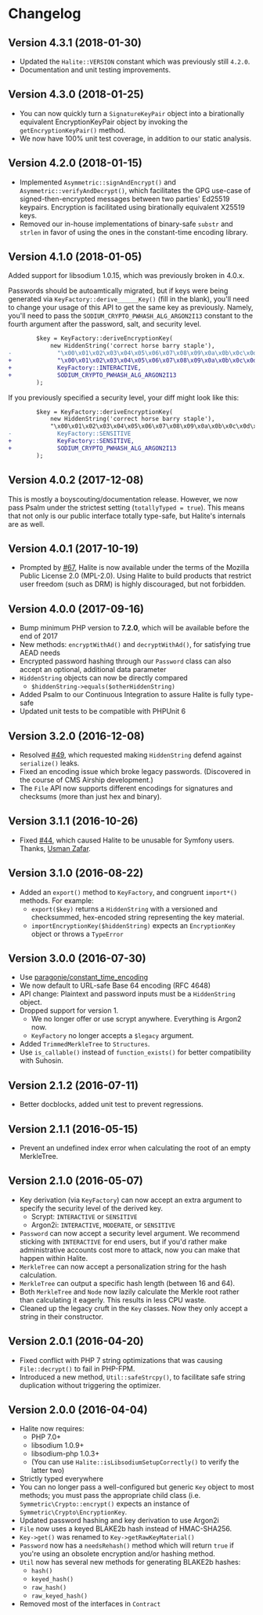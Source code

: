 # Changelog

## Version 4.3.1 (2018-01-30)

* Updated the `Halite::VERSION` constant which was previously still `4.2.0`.
* Documentation and unit testing improvements.

## Version 4.3.0 (2018-01-25)

* You can now quickly turn a `SignatureKeyPair` object into a birationally
  equivalent EncryptionKeyPair object by invoking the `getEncryptionKeyPair()`
  method.
* We now have 100% unit test coverage, in addition to our static analysis.

## Version 4.2.0 (2018-01-15)

* Implemented `Asymmetric::signAndEncrypt()` and `Asymmetric::verifyAndDecrypt()`,
  which facilitates the GPG use-case of signed-then-encrypted messages between
  two parties' Ed25519 keypairs. Encryption is facilitated using birationally
  equivalent X25519 keys.
* Removed our in-house implementations of binary-safe `substr` and `strlen` in
  favor of using the ones in the constant-time encoding library.

## Version 4.1.0 (2018-01-05)

Added support for libsodium 1.0.15, which was previously broken in 4.0.x.

Passwords should be autoamtically migrated, but if keys were being generated via
`KeyFactory::derive______Key()` (fill in the blank), you'll need to change your
usage of this API to get the same key as previously. Namely, you'll need to pass
the `SODIUM_CRYPTO_PWHASH_ALG_ARGON2I13` constant to the fourth argument after the
password, salt, and security level.

```diff
        $key = KeyFactory::deriveEncryptionKey(
            new HiddenString('correct horse barry staple'),
-             "\x00\x01\x02\x03\x04\x05\x06\x07\x08\x09\x0a\x0b\x0c\x0d\x0e\x0f"
+             "\x00\x01\x02\x03\x04\x05\x06\x07\x08\x09\x0a\x0b\x0c\x0d\x0e\x0f",
+             KeyFactory::INTERACTIVE,
+             SODIUM_CRYPTO_PWHASH_ALG_ARGON2I13
        );
```

If you previously specified a security level, your diff might look like this:

```diff
        $key = KeyFactory::deriveEncryptionKey(
            new HiddenString('correct horse barry staple'),
            "\x00\x01\x02\x03\x04\x05\x06\x07\x08\x09\x0a\x0b\x0c\x0d\x0e\x0f",
-             KeyFactory::SENSITIVE
+             KeyFactory::SENSITIVE,
+             SODIUM_CRYPTO_PWHASH_ALG_ARGON2I13
        );
```

## Version 4.0.2 (2017-12-08)

This is mostly a boyscouting/documentation release. However, we now pass Psalm under the
strictest setting (`totallyTyped = true`). This means that not only is our public interface
totally type-safe, but Halite's internals are as well.

## Version 4.0.1 (2017-10-19)

* Prompted by [#67](https://github.com/paragonie/halite/issues/67), Halite is now available
  under the terms of the Mozilla Public License 2.0 (MPL-2.0). Using Halite to build products
  that restrict user freedom (such as DRM) is highly discouraged, but not forbidden.

## Version 4.0.0 (2017-09-16)

* Bump minimum PHP version to **7.2.0**, which will be available before the end of 2017
* New methods: `encryptWithAd()` and `decryptWithAd()`, for satisfying true AEAD needs
* Encrypted password hashing through our `Password` class can also accept an optional, 
  additional data parameter
* `HiddenString` objects can now be directly compared
  * `$hiddenString->equals($otherHiddenString)`
* Added Psalm to our Continuous Integration to assure Halite is fully type-safe
* Updated unit tests to be compatible with PHPUnit 6

## Version 3.2.0 (2016-12-08)

* Resolved [#49](https://github.com/paragonie/halite/issues/49), which
  requested making `HiddenString` defend against `serialize()` leaks.
* Fixed an encoding issue which broke legacy passwords. 
  (Discovered in the course of CMS Airship development.)
* The `File` API now supports different encodings for signatures and 
  checksums (more than just hex and binary).

## Version 3.1.1 (2016-10-26)

* Fixed [#44](https://github.com/paragonie/halite/issues/44), which
  caused Halite to be unusable for Symfony users. Thanks, [Usman Zafar](https://github.com/usmanzafar).

## Version 3.1.0 (2016-08-22)

* Added an `export()` method to `KeyFactory`, and congruent `import*()`
  methods. For example:
  * `export($key)` returns a `HiddenString` with a versioned and
     checksummed, hex-encoded string representing the key material.
  * `importEncryptionKey($hiddenString)` expects an `EncryptionKey`
     object or throws a `TypeError`

## Version 3.0.0 (2016-07-30)

* Use [paragonie/constant_time_encoding](https://github.com/paragonie/constant_time_encoding) 
* We now default to URL-safe Base 64 encoding (RFC 4648) 
* API change: Plaintext and password inputs must be a `HiddenString`
  object.
* Dropped support for version 1.
  * We no longer offer or use scrypt anywhere. Everything is Argon2 now.
  * `KeyFactory` no longer accepts a `$legacy` argument.
* Added `TrimmedMerkleTree` to `Structures`.
* Use `is_callable()` instead of `function_exists()` for better
  compatibility with Suhosin.

## Version 2.1.2 (2016-07-11)

* Better docblocks, added unit test to prevent regressions.

## Version 2.1.1 (2016-05-15)

* Prevent an undefined index error when calculating the root of an empty MerkleTree.

## Version 2.1.0 (2016-05-07)

* Key derivation (via `KeyFactory`) can now accept an extra argument to 
  specify the security level of the derived key.
  * Scrypt: `INTERACTIVE` or `SENSITIVE`
  * Argon2i: `INTERACTIVE`, `MODERATE`, or `SENSITIVE`
* `Password` can now accept a security level argument. We recommend
  sticking with `INTERACTIVE` for end users, but if you'd rather make
  administrative accounts cost more to attack, now you can make that
  happen within Halite.
* `MerkleTree` can now accept a personalization string for the hash 
  calculation.
* `MerkleTree` can output a specific hash length (between 16 and 64).
* Both `MerkleTree` and `Node` now lazily calculate the Merkle root 
  rather than calculating it eagerly. This results in less CPU waste.
* Cleaned up the legacy cruft in the `Key` classes. Now they only accept
  a string in their constructor.

## Version 2.0.1 (2016-04-20)

* Fixed conflict with PHP 7 string optimizations that was causing `File::decrypt()` to fail in PHP-FPM.
* Introduced a new method, `Util::safeStrcpy()`, to facilitate safe string duplication without triggering the optimizer.

## Version 2.0.0 (2016-04-04)

* Halite now requires:
  * PHP 7.0+
  * libsodium 1.0.9+
  * libsodium-php 1.0.3+
  * (You can use `Halite::isLibsodiumSetupCorrectly()` to verify the
    latter two)
* Strictly typed everywhere
* You can no longer pass a well-configured but generic `Key` object to
  most methods; you must pass the appropriate child class (i.e.
  `Symmetric\Crypto::encrypt()` expects an instance of 
  `Symmetric\Crypto\EncryptionKey`.
* Updated password hashing and key derivation to use Argon2i
* `File` now uses a keyed BLAKE2b hash instead of HMAC-SHA256.
* `Key->get()` was renamed to `Key->getRawKeyMaterial()`
* `Password` now has a `needsRehash()` method which will return `true`
  if you're using an obsolete encryption and/or hashing method.
* `Util` now has several new methods for generating BLAKE2b hashes:
  * `hash()`
  * `keyed_hash()`
  * `raw_hash()`
  * `raw_keyed_hash()`
* Removed most of the interfaces in `Contract`
